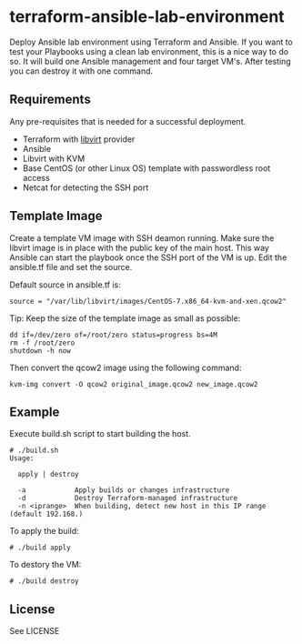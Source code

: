 # terraform-ansible-lab-environment
Deploy Ansible lab environment using Terraform and Ansible. If you want to 
test your Playbooks using a clean lab environment, this is a nice way to do so. 
It will build one Ansible management and four target VM's. After testing you 
can destroy it with one command.

Requirements
------------

Any pre-requisites that is needed for a successful deployment.

 - Terraform with [libvirt](https://github.com/dmacvicar/terraform-provider-libvirt) provider
 - Ansible
 - Libvirt with KVM
 - Base CentOS (or other Linux OS) template with passwordless root access
 - Netcat for detecting the SSH port

Template Image
--------------

Create a template VM image with SSH deamon running.
Make sure the libvirt image is in place with the public key of the main host.
This way Ansible can start the playbook once the SSH port of the VM is up.
Edit the ansible.tf file and set the source.

Default source in ansible.tf is:

    source = "/var/lib/libvirt/images/CentOS-7.x86_64-kvm-and-xen.qcow2"

Tip: Keep the size of the template image as small as possible:

    dd if=/dev/zero of=/root/zero status=progress bs=4M
    rm -f /root/zero
    shutdown -h now

Then convert the qcow2 image using the following command:

    kvm-img convert -O qcow2 original_image.qcow2 new_image.qcow2


Example
-------

Execute build.sh script to start building the host.

    # ./build.sh 
    Usage:
    
      apply | destroy
    
      -a            Apply builds or changes infrastructure
      -d            Destroy Terraform-managed infrastructure
      -n <iprange>  When building, detect new host in this IP range (default 192.168.)

To apply the build:

    # ./build apply

To destory the VM:

    # ./build destroy

License
-------

See LICENSE

